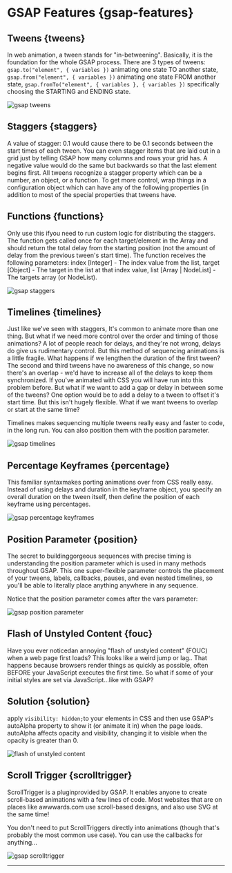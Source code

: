 <!-- tweens -->

# GSAP Features {gsap-features}

## Tweens {tweens}

In web animation, a tween stands for "in-betweening". Basically, it is the foundation for the whole GSAP process. There are 3 types of tweens: `gsap.to("element", { variables })` animating one state TO another state, `gsap.from("element", { variables })` animating one state FROM another state, `gsap.fromTo("element", { variables }, { variables })` specifically choosing the STARTING and ENDING state.

![gsap tweens](/code/tweens.webp)

<!-- staggers -->

## Staggers {staggers}

A value of stagger: 0.1 would cause there to be 0.1 seconds between the start times of each tween. You can even stagger items that are laid out in a grid just by telling GSAP how many columns and rows your grid has. A negative value would do the same but backwards so that the last element begins first. All tweens recognize a stagger property which can be a number, an object, or a function. To get more control, wrap things in a configuration object which can have any of the following properties (in addition to most of the special properties that tweens have.

## Functions {functions}

Only use this ifyou need to run custom logic for distributing the staggers. The function gets called once for each target/element in the Array and should return the total delay from the starting position (not the amount of delay from the previous tween's start time). The function receives the following parameters: index [Integer] - The index value from the list, target [Object] - The target in the list at that index value, list [Array | NodeList] - The targets array (or NodeList).

![gsap staggers](/code/staggers.webp)

<!-- timelines -->

## Timelines {timelines}

Just like we've seen with staggers, It's common to animate more than one thing. But what if we need more control over the order and timing of those animations? A lot of people reach for delays, and they're not wrong, delays do give us rudimentary control. But this method of sequencing animations is a little fragile. What happens if we lengthen the duration of the first tween? The second and third tweens have no awareness of this change, so now there's an overlap - we'd have to increase all of the delays to keep them synchronized. If you've animated with CSS you will have run into this problem before. But what if we want to add a gap or delay in between some of the tweens? One option would be to add a delay to a tween to offset it's start time. But this isn't hugely flexible. What if we want tweens to overlap or start at the same time?

Timelines makes sequencing multiple tweens really easy and faster to code, in the long run. You can also position them with the position parameter.

![gsap timelines](/code/timelines.webp)

<!-- percentage keyframes -->

## Percentage Keyframes {percentage}

This familiar syntaxmakes porting animations over from CSS really easy. Instead of using delays and duration in the keyframe object, you specify an overall duration on the tween itself, then define the position of each keyframe using percentages.

![gsap percentage keyframes](/code/keyframes.webp)

<!-- position parameter -->

## Position Parameter {position}

The secret to buildinggorgeous sequences with precise timing is understanding the position parameter which is used in many methods throughout GSAP. This one super-flexible parameter controls the placement of your tweens, labels, callbacks, pauses, and even nested timelines, so you'll be able to literally place anything anywhere in any sequence.

Notice that the position parameter comes after the vars parameter:

![gsap position parameter](/code/position.webp)

<!-- flash of unstyled content -->

## Flash of Unstyled Content {fouc}

Have you ever noticedan annoying "flash of unstyled content" (FOUC) when a web page first loads? This looks like a weird jump or lag.. That happens because browsers render things as quickly as possible, often BEFORE your JavaScript executes the first time. So what if some of your initial styles are set via JavaScript...like with GSAP?

## Solution {solution}

apply `visibility: hidden;`to your elements in CSS and then use GSAP's autoAlpha property to show it (or animate it in) when the page loads. autoAlpha affects opacity and visibility, changing it to visible when the opacity is greater than 0.

![flash of unstyled content](/code/fouc.webp)

<!-- scroll trigger -->

## Scroll Trigger {scrolltrigger}

ScrollTrigger is a pluginprovided by GSAP. It enables anyone to create scroll-based animations with a few lines of code. Most websites that are on places like awwwards.com use scroll-based designs, and also use SVG at the same time!

You don't need to put ScrollTriggers directly into animations (though that's probably the most common use case). You can use the callbacks for anything...

![gsap scrolltrigger](/code/scrolltrigger.webp)

---

<script>
	import './md.css';
	import Subheading from './Subheading.svelte';
</script>

<style>
	:global(img) {
		display: block;
		margin-left: auto;
		margin-right: auto;
		max-width: 100%;
	}
</style>
